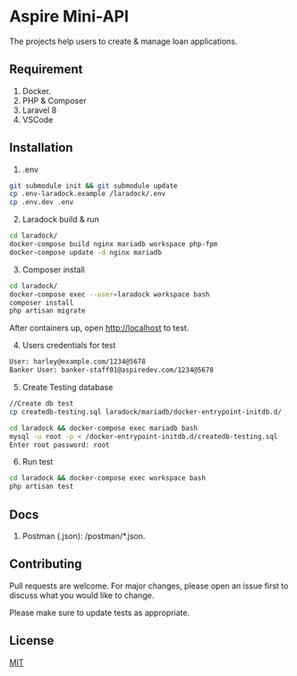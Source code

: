 # Aspire Mini-API

The projects help users to create & manage loan applications.

## Requirement
1. Docker.
2. PHP & Composer
3. Laravel 8
4. VSCode

## Installation

1. .env

```bash
git submodule init && git submodule update
cp .env-laradock.example /laradock/.env
cp .env.dev .env
```

2. Laradock build & run

```bash
cd laradock/
docker-compose build nginx mariadb workspace php-fpm
docker-compose update -d nginx mariadb
```

3. Composer install
```bash
cd laradock/
docker-compose exec --user=laradock workspace bash 
composer install
php artisan migrate
```

After containers up, open [http://localhost](http://localhost) to test.

4. Users credentials for test

```bash
User: harley@example.com/1234@5678
Banker User: banker-staff01@aspiredev.com/1234@5678
```

5. Create Testing database
```bash
//Create db test
cp createdb-testing.sql laradock/mariadb/docker-entrypoint-initdb.d/
```

```bash
cd laradock && docker-compose exec mariadb bash
mysql -u root -p < /docker-entrypoint-initdb.d/createdb-testing.sql
Enter root password: root
```

6. Run test

```bash
cd laradock && docker-compose exec workspace bash
php artisan test
```

## Docs

1. Postman (.json): /postman/*.json.

## Contributing
Pull requests are welcome. For major changes, please open an issue first to discuss what you would like to change.

Please make sure to update tests as appropriate.

## License
[MIT](https://choosealicense.com/licenses/mit/)